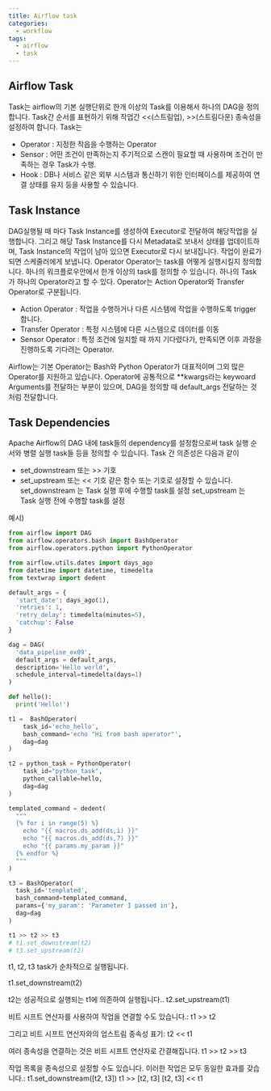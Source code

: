 ```yaml
---
title: Airflow task
categories: 
  - workflow
tags:
  - airflow
  - task
---
```


## Airflow Task 
Task는 airflow의 기본 실행단위로 한개 이상의 Task를 이용해서 하나의 DAG을 정의합니다. Task간 순서를 표현하기 위해 작업간 <<(스트림업), >>(스트림다운) 종속성을 설정하여 합니다.
Task는 

-	Operator : 지정한 작읍을 수행하는 Operator
-	Sensor : 어떤 조건이 만족하는지 주기적으로 스캔이 필요할 때 사용하며 조건이 만족하는 경우 Task가 수행.
-	Hook : DB나 서비스 같은 외부 시스템과 통신하기 위한 인터페이스를 제공하여 연결 상태를 유지
등을 사용할 수 있습니다.


## Task Instance

DAG실행될 때 마다 Task Instance를 생성하여 Executor로 전달하여 해당작업을 실행합니다. 그리고 해당 Task Instance를 다시 Metadata로 보내서 상태를 업데이트하며, Task Instance의 작업이 남아 있으면 Executor로 다시 보내집니다. 작업이 완료가 되면 스케줄러에게 보냅니다.
Operator
Operator는 task를 어떻게 실행시킬지 정의합니다. 하나의 워크플로우안에서 한개 이상의 task를 정의할 수 있습니다. 하나의 Task가 하나의 Operator라고 할 수 있다.
Operator는 Action Operator와 Transfer Operator로 구분됩니다.

-	Action Operator : 작업을 수행하거나 다른 시스템에 작업을 수행하도록 trigger합니다.
-	Transfer Operator : 특정 시스템에 다른 시스템으로 데이터를 이동
-	Sensor Operator : 특정 조건에 일치할 때 까지 기다렸다가, 만족되면 이후 과정을 진행하도록 기다려는 Operator.

Airflow는 기본 Operator는 Bash와 Python Operator가 대표적이며 그외 많은 Operator를 지원하고 있습니다. Operator에 공통적으로 **kwargs라는 keywoard Arguments를 전달하는 부분이 있으며, DAG을 정의할 때 default_args 전달하는 것처럼 전달합니다.

## Task Dependencies
Apache Airflow의 DAG 내에 task들의 dependency를 설정함으로써 task 실행 순서와 병렬 실행 task들 등을 정의할 수 있습니다.
Task 간 의존성은 다음과 같이
-	set_downstream 또는 >> 기호 
-	set_upstream 또는 << 기호 
같은 함수 또는 기호로 설정할 수 있습니다. 
set_downstream 는 Task 실행 후에 수행할 task를 설정
set_upstream 는 Task 실행 전에 수행할 task를 설정

예시)

```python
from airflow import DAG 
from airflow.operators.bash import BashOperator 
from airflow.operators.python import PythonOperator

from airflow.utils.dates import days_ago 
from datetime import datetime, timedelta 
from textwrap import dedent 

default_args = {
  'start_date': days_ago(1),
  'retries': 1,
  'retry_delay': timedelta(minutes=5),
  'catchup': False
}

dag = DAG(
  'data_pipeline_ex09',
  default_args = default_args,
  description='Hello world',
  schedule_interval=timedelta(days=1)
)

def hello():
  print('Hello!')

t1 =  BashOperator(
    task_id='echo_hello',
    bash_command='echo "Hi from bash operator"',
    dag=dag
)

t2 = python_task = PythonOperator(
    task_id="python_task",
    python_callable=hello,
    dag=dag
)

templated_command = dedent(
  """
  {% for i in range(5) %}
    echo "{{ macros.ds_add(ds,i) }}"
    echo "{{ macros.ds_add(ds,7) }}" 
    echo "{{ params.my_param }}"
  {% endfor %}
  """
)

t3 = BashOperator(
  task_id='templated',
  bash_command=templated_command,
  params={'my_param': 'Parameter I passed in'},
  dag=dag
)

t1 >> t2 >> t3
# t1.set_downstream(t2) 
# t3.set_upstream(t2)
```

t1, t2, t3 task가 순차적으로 실행됩니다.

t1.set_downstream(t2)

t2는 성공적으로 실행되는 t1에 의존하여 실행됩니다..
t2.set_upstream(t1)

비트 시프트 연산자를 사용하여 작업을 연결할 수도 있습니다.:
t1 >> t2

그리고 비트 시프트 연산자와의 업스트림 종속성 표기:
t2 << t1

여러 종속성을 연결하는 것은 비트 시프트 연산자로 간결해집니다.
t1 >> t2 >> t3

작업 목록을 종속성으로 설정할 수도 있습니다. 이러한 작업은 모두 동일한 효과를 갖습니다.:
t1.set_downstream([t2, t3])
t1 >> [t2, t3]
[t2, t3] << t1
```